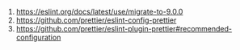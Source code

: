 1. https://eslint.org/docs/latest/use/migrate-to-9.0.0
2. https://github.com/prettier/eslint-config-prettier
3. https://github.com/prettier/eslint-plugin-prettier#recommended-configuration